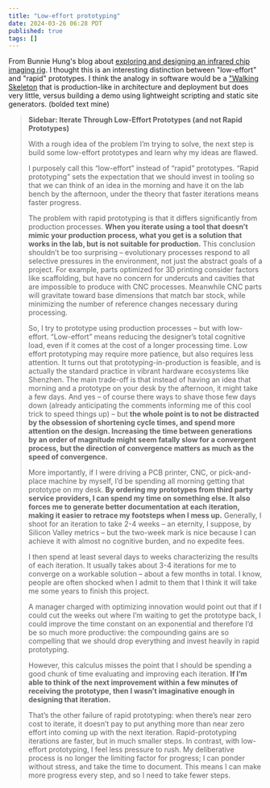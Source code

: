 ```yaml
---
title: "Low-effort prototyping"
date: 2024-03-26 06:28 PDT
published: true
tags: []
---
```


From Bunnie Hung's blog about [exploring and designing an infrared chip imaging rig](https://www.bunniestudios.com/blog/?p=7035). I thought this is an interesting distinction between "low-effort" and "rapid" prototypes. I think the analogy in software would be a ["Walking Skeleton](https://wiki.c2.com/?WalkingSkeleton") that is production-like in architecture and deployment but does very little, versus building a demo using lightweight scripting and static site generators. (bolded text mine)

<blockquote markdown="1">

**Sidebar: Iterate Through Low-Effort Prototypes (and not Rapid Prototypes)**

With a rough idea of the problem I’m trying to solve, the next step is build some low-effort prototypes and learn why my ideas are flawed.

I purposely call this “low-effort” instead of “rapid” prototypes. “Rapid prototyping” sets the expectation that we should invest in tooling so that we can think of an idea in the morning and have it on the lab bench by the afternoon, under the theory that faster iterations means faster progress.

The problem with rapid prototyping is that it differs significantly from production processes. **When you iterate using a tool that doesn’t mimic your production process, what you get is a solution that works in the lab, but is not suitable for production.** This conclusion shouldn’t be too surprising – evolutionary processes respond to all selective pressures in the environment, not just the abstract goals of a project. For example, parts optimized for 3D printing consider factors like scaffolding, but have no concern for undercuts and cavities that are impossible to produce with CNC processes. Meanwhile CNC parts will gravitate toward base dimensions that match bar stock, while minimizing the number of reference changes necessary during processing.

So, I try to prototype using production processes – but with low-effort. “Low-effort” means reducing the designer’s total cognitive load, even if it comes at the cost of a longer processing time. Low effort prototyping may require more patience, but also requires less attention. It turns out that prototyping-in-production is feasible, and is actually the standard practice in vibrant hardware ecosystems like Shenzhen. The main trade-off is that instead of having an idea that morning and a prototype on your desk by the afternoon, it might take a few days. And yes – of course there ways to shave those few days down (already anticipating the comments informing me of this cool trick to speed things up) – but **the whole point is to not be distracted by the obsession of shortening cycle times, and spend more attention on the design. Increasing the time between generations by an order of magnitude might seem fatally slow for a convergent process, but the direction of convergence matters as much as the speed of convergence.**

More importantly, if I were driving a PCB printer, CNC, or pick-and-place machine by myself, I’d be spending all morning getting that prototype on my desk. **By ordering my prototypes from third party service providers, I can spend my time on something else. It also forces me to generate better documentation at each iteration, making it easier to retrace my footsteps when I mess up.** Generally, I shoot for an iteration to take 2-4 weeks – an eternity, I suppose, by Silicon Valley metrics – but the two-week mark is nice because I can achieve it with almost no cognitive burden, and no expedite fees.

I then spend at least several days to weeks characterizing the results of each iteration. It usually takes about 3-4 iterations for me to converge on a workable solution – about a few months in total. I know, people are often shocked when I admit to them that I think it will take me some years to finish this project.

A manager charged with optimizing innovation would point out that if I could cut the weeks out where I’m waiting to get the prototype back, I could improve the time constant on an exponential and therefore I’d be so much more productive: the compounding gains are so compelling that we should drop everything and invest heavily in rapid prototyping.

However, this calculus misses the point that I should be spending a good chunk of time evaluating and improving each iteration. **If I’m able to think of the next improvement within a few minutes of receiving the prototype, then I wasn’t imaginative enough in designing that iteration.**

That’s the other failure of rapid prototyping: when there’s near zero cost to iterate, it doesn’t pay to put anything more than near zero effort into coming up with the next iteration. Rapid-prototyping iterations are faster, but in much smaller steps. In contrast, with low-effort prototyping, I feel less pressure to rush. My deliberative process is no longer the limiting factor for progress; I can ponder without stress, and take the time to document. This means I can make more progress every step, and so I need to take fewer steps.

</blockquote>
